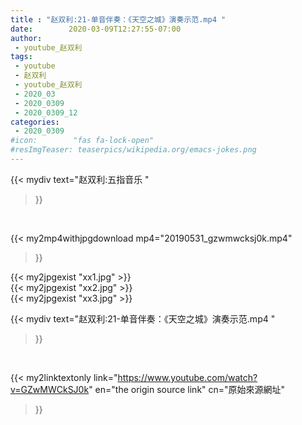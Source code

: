 ```yaml
---
title : "赵双利:21-单音伴奏：《天空之城》演奏示范.mp4 "
date:        2020-03-09T12:27:55-07:00
author:
 - youtube_赵双利
tags:
 - youtube
 - 赵双利
 - youtube_赵双利
 - 2020_03
 - 2020_0309
 - 2020_0309_12
categories:
 - 2020_0309
#icon:        "fas fa-lock-open"
#resImgTeaser: teaserpics/wikipedia.org/emacs-jokes.png
---
```


{{< mydiv text="赵双利:五指音乐 "
>}}
<br>


{{< my2mp4withjpgdownload mp4="20190531_gzwmwcksj0k.mp4"
>}}

{{< my2jpgexist "xx1.jpg" >}}<br>
{{< my2jpgexist "xx2.jpg" >}}<br>
{{< my2jpgexist "xx3.jpg" >}}<br>



{{< mydiv text="赵双利:21-单音伴奏：《天空之城》演奏示范.mp4 "
>}}
<br>

{{< my2linktextonly link="https://www.youtube.com/watch?v=GZwMWCkSJ0k"
en="the origin source link" cn="原始來源網址"
>}}


<br>

